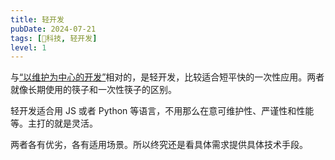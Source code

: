 ```yaml
---
title: 轻开发
pubDate: 2024-07-21
tags: [🔭科技, 轻开发]
level: 1
---
```


与[“以维护为中心的开发”](/dev/20240721-maintenance-centered-development)相对的，是轻开发，比较适合短平快的一次性应用。两者就像长期使用的筷子和一次性筷子的区别。

轻开发适合用 JS 或者 Python 等语言，不用那么在意可维护性、严谨性和性能等。主打的就是灵活。

两者各有优劣，各有适用场景。所以终究还是看具体需求提供具体技术手段。

